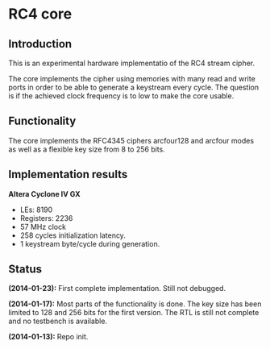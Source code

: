 # RC4 core #
## Introduction ##
This is an experimental hardware implementatio of the RC4 stream cipher.

The core implements the cipher using memories with many read and write
ports in order to be able to generate a keystream every cycle. The
question is if the achieved clock frequency is to low to make the core
usable.

## Functionality ##
The core implements the RFC4345 ciphers arcfour128 and arcfour modes as
well as a flexible key size from 8 to 256 bits.


## Implementation results ##
**Altera Cyclone IV GX**
 - LEs: 8190
 - Registers: 2236
 - 57 MHz clock
 - 258 cycles initialization latency.
 - 1 keystream byte/cycle during generation.


## Status ##
**(2014-01-23):** First complete implementation. Still not debugged.


**(2014-01-17):** Most parts of the functionality is done. The key size
has been limited to 128 and 256 bits for the first version. The RTL is
still not complete and no testbench is available.


**(2014-01-13):** Repo init.


